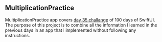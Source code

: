 ## MultiplicationPractice

MultiplicationPractice app covers [day 35 challange](https://www.hackingwithswift.com/100/swiftui/16) of 100 days of SwiftUI. The purpose of this project is to combine all the information I learned in the previous days in an app that I implemented without following any instructions.

